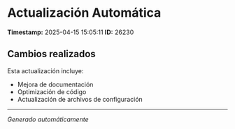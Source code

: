 # Actualización Automática

**Timestamp:** 2025-04-15 15:05:11
**ID:** 26230

## Cambios realizados

Esta actualización incluye:
- Mejora de documentación
- Optimización de código
- Actualización de archivos de configuración

---
*Generado automáticamente*
